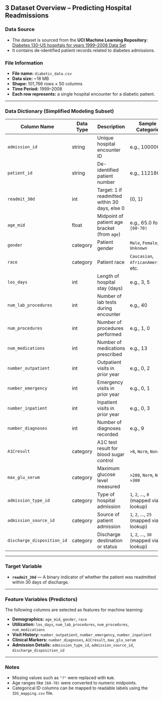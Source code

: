 

## 3 Dataset Overview – Predicting Hospital Readmissions

### Data Source
- The dataset is sourced from the **UCI Machine Learning Repository**:  
  [Diabetes 130-US hospitals for years 1999–2008 Data Set](https://archive.ics.uci.edu/ml/datasets/diabetes+130-us+hospitals+for+years+1999-2008)
- It contains de-identified patient records related to diabetes admissions.

### File Information
- **File name:** `diabetic_data.csv`
- **Data size:** ~18 MB
- **Shape:** 101,766 rows × 50 columns
- **Time Period:** 1999–2008
- **Each row represents:** a single hospital encounter for a diabetic patient.

---

### Data Dictionary (Simplified Modeling Subset)

| Column Name               | Data Type | Description                                            | Sample / Categories                     |
|---------------------------|-----------|--------------------------------------------------------|------------------------------------------|
| `admission_id`            | string    | Unique hospital encounter ID                           | e.g., 100006                             |
| `patient_id`              | string    | De-identified patient number                           | e.g., 112186                             |
| `readmit_30d`             | int       | Target: 1 if readmitted within 30 days, else 0         | {0, 1}                                   |
| `age_mid`                 | float     | Midpoint of patient age bracket (from `age`)           | e.g., 65.0 for `[60-70)`                 |
| `gender`                  | category  | Patient gender                                         | `Male`, `Female`, `Unknown`              |
| `race`                    | category  | Patient race                                           | `Caucasian`, `AfricanAmerican`, etc.     |
| `los_days`                | int       | Length of hospital stay (days)                         | e.g., 3, 5                                |
| `num_lab_procedures`      | int       | Number of lab tests during encounter                   | e.g., 40                                 |
| `num_procedures`          | int       | Number of procedures performed                         | e.g., 1, 0                                |
| `num_medications`         | int       | Number of medications prescribed                       | e.g., 13                                 |
| `number_outpatient`       | int       | Outpatient visits in prior year                        | e.g., 0, 2                                |
| `number_emergency`        | int       | Emergency visits in prior year                         | e.g., 0, 1                                |
| `number_inpatient`        | int       | Inpatient visits in prior year                         | e.g., 0, 3                                |
| `number_diagnoses`        | int       | Number of diagnoses recorded                           | e.g., 9                                  |
| `A1Cresult`               | category  | A1C test result for blood sugar control                | `>8`, `Norm`, `None`, `>7`               |
| `max_glu_serum`           | category  | Maximum glucose level measured                         | `>200`, `Norm`, `None`, `>300`           |
| `admission_type_id`       | category  | Type of hospital admission                             | `1`, `2`, ..., `8` (mapped via lookup)   |
| `admission_source_id`     | category  | Source of patient admission                            | `1`, `2`, ..., `25` (mapped via lookup)  |
| `discharge_disposition_id`| category  | Discharge destination or status                        | `1`, `2`, ..., `30` (mapped via lookup)  |

---

### Target Variable
- **`readmit_30d`** — A binary indicator of whether the patient was readmitted within 30 days of discharge.

---

### Feature Variables (Predictors)
The following columns are selected as features for machine learning:
- **Demographics:** `age_mid`, `gender`, `race`
- **Utilization:** `los_days`, `num_lab_procedures`, `num_procedures`, `num_medications`
- **Visit History:** `number_outpatient`, `number_emergency`, `number_inpatient`
- **Clinical Markers:** `number_diagnoses`, `A1Cresult`, `max_glu_serum`
- **Admission Details:** `admission_type_id`, `admission_source_id`, `discharge_disposition_id`

---

### Notes
- Missing values such as `"?"` were replaced with `NaN`.
- Age ranges like `[60-70)` were converted to numeric midpoints.
- Categorical ID columns can be mapped to readable labels using the `IDS_mapping.csv` file.
